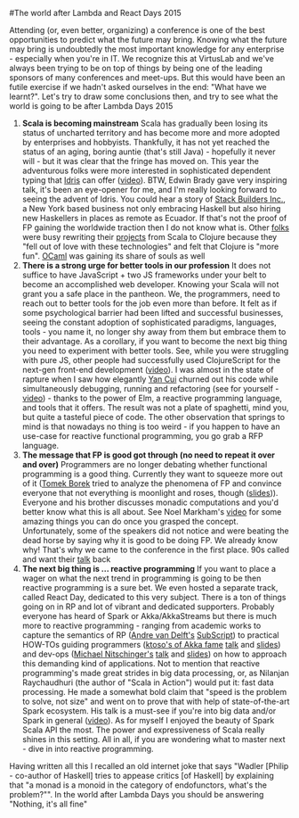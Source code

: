 
#The world after Lambda and React Days 2015

Attending (or, even better, organizing) a conference is one of the best opportunities to predict what the future may bring. Knowing what the future may bring is undoubtedly the most important knowledge for any enterprise - especially when you're in IT. We recognize this at VirtusLab and we've always been trying to be on top of things by being one of the leading sponsors of many conferences and meet-ups. But this would have been an futile exercise if we hadn't asked ourselves in the end:  "What have we learnt?".  Let's try to draw some conclusions then, and try to see what the world is going to be after Lambda Days 2015

1. **Scala is becoming mainstream**
Scala has gradually been losing its status of uncharted territory and has become more and more adopted by enterprises and hobbyists. Thankfully, it has not yet reached the status of an aging, boring auntie (that's still Java) - hopefully it never will - but it was clear that the fringe has moved on. This year the adventurous folks were more interested in sophisticated dependent typing  that [Idris](http://www.idris-lang.org/) can offer ([video](https://vimeo.com/123606435)). BTW, Edwin Brady gave very inspiring talk, it's been an eye-opener for me, and I'm really looking forward to seeing the advent of Idris. You could hear a story of [Stack Builders Inc.](http://www.lambdadays.org/lambdadays2015/justin-leitgeb), a New York based business not only embracing Haskell but also hiring new Haskellers in places as remote as Ecuador. If that's not the proof of FP gaining the worldwide traction then I do not know what is. Other [folks](http://www.lambdadays.org/lambdadays2015/matthias-nehlsen) were busy rewriting their [projects](https://github.com/matthiasn) from Scala to Clojure because they "fell out of love with these technologies" and felt that Clojure is "more fun". [OCaml](http://www.lambdadays.org/lambdadays2015/marek-kubica) was gaining its share of souls as well
2. **There is a strong urge for better tools in our profession**
It does not suffice to have JavaScript + two JS frameworks under your belt to become an accomplished web developer. Knowing your Scala will not grant you a safe place in the pantheon. We, the programmers, need to reach out to better tools for the job even more than before. It felt as if some psychological barrier had been lifted and successful businesses, seeing the constant adoption of sophisticated paradigms, languages, tools - you name it, no longer shy away from them but embrace them to their advantage. As a corollary, if you want to become the next big thing you need to experiment with better tools. See, while you were struggling with pure JS, other people had successfully used ClojureScript for the next-gen front-end development ([video](https://vimeo.com/122316380)). I was almost in the state of rapture when I saw how elegantly [Yan Cui](http://www.lambdadays.org/lambdadays2015/yan-cui) churned out his code while simultaneously debugging, running and refactoring (see for yourself - [video](https://vimeo.com/123408933)) - thanks to the power of Elm, a reactive programming language, and tools that it offers. The result was not a plate of spaghetti, mind you, but quite a tasteful piece of code. The other observation that springs to mind is  that nowadays no thing is too weird - if you happen to have an use-case for reactive functional programming, you go grab a RFP language.
3. **The message that FP is good got through (no need to repeat it over and over)**
Programmers are no longer debating whether functional programming is a good thing. Currently they want to squeeze more out of it ([Tomek Borek](http://www.lambdadays.org/lambdadays2015/tomek-borek) tried to analyze the phenomena of FP and convince everyone that not everything is moonlight and roses, though ([slides](http://www.slideshare.net/TomekBorek/why-bother-with-fp-lambda-days-1st-version))). Everyone and  his brother discusses monadic computations and you'd better know what this is all about. See Noel Markham's [video](https://vimeo.com/123073000) for some amazing things you can do once you grasped the concept. Unfortunately, some of the speakers did not notice and were beating the dead horse by saying why it is good to be doing FP. We already know why! That's why we came to the conference in the first place. 90s called and want their [talk](https://vimeo.com/123834986) back
4. **The next big thing is ... reactive programming**
If you want to place a wager on what the next trend in programming is going to be then reactive programming is a sure bet. We even hosted a separate track, called React Day, dedicated to this very subject. There is a ton of things going on in RP and lot of vibrant and dedicated supporters. Probably everyone has heard of Spark or Akka/AkkaStreams but there is much more to reactive programming - ranging from academic works to capture the semantics of RP ([Andre van Delft's](http://www.lambdadays.org/lambdadays2015/andre-van-delft) [SubScript](http://subscript-lang.org/)) to practical HOW-TOs guiding programmers ([ktoso's of Akka fame](http://www.lambdadays.org/lambdadays2015/konrad-malawski) [talk](https://vimeo.com/122085562) and [slides](http://www.slideshare.net/ktoso/need-for-async-hot-pursuit-for-scalable-internetscale-applications)) and dev-ops ([Michael Nitschinger's](http://www.lambdadays.org/lambdadays2015/michael-nitschinger) [talk](https://vimeo.com/123824437) and [slides](http://www.lambdadays.org/static/upload/media/1425463745214542lambdadays_nitschinger.pdf)) on how to approach this demanding kind of applications. Not to mention that reactive programming's made great strides in big data processing, or, as Nilanjan Raychaudhuri (the author of "Scala in Action") would put it: fast data processing. He made a somewhat bold claim that "speed is the problem to solve, not size" and went on to prove that with help of state-of-the-art Spark ecosystem. His talk is a must-see if you're into big data and/or Spark in general ([video](https://vimeo.com/122958743)). As for myself I enjoyed the beauty of Spark Scala API the most. The power and expressiveness of Scala really shines in this setting. All in all, if you are wondering what to master next - dive in into reactive programming. 

Having written all this I recalled an old internet joke that says "Wadler [Philip - co-author of Haskell] tries to appease critics [of Haskell] by explaining that "a monad is a monoid in the category of endofunctors, what's the problem?"". In the world after Lambda Days you should be answering "Nothing, it's all fine"

